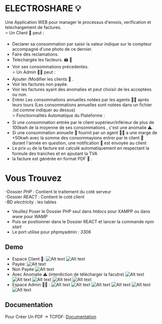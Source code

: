 
# ELECTROSHARE :bulb:
Une Application WEB pour manager le processus d'envois, verification et telechargement de factures. \
:star: Un Client :person_in_tuxedo: peut : 
- Declarer sa consommation par saisir la valeur indique sur le compteur accompagné d'une photo de ce dernier.
- Faire des reclamations.
- Telechargée les facteurs. :printer: :receipt:
- Voir ses consommations précedentes. \
:star: Un Admin :man_judge: peut :
- Ajouter /Modifier les clients :person_in_tuxedo: .
- Voir les factures non payée.
- Voir les factures ayant des anomalies et peut choisir de les acceptées ou non.
- Entrer Les consommations annuelles notées par les agents :policeman: aprés leurs tours (Les consommations annuelles sont notées dans un fichier .txt comme indiquer au dessus) \
:star: Fonctionnalités Automatique du Plateforme :
- Si une consommation entrée par le client supérieur/inférieur de plus de 100kwh de la moyenne de ses consommations , c'est une anomalie :warning:.
- Si une consommation annuelle :calendar: fournit par un agent :policeman: a une marge de +50kwh avec la somme des consommayions entrer par le client :person_in_tuxedo: durant l'année en question, une notification :bell: est envoyée au client
- Le prix :dollar: de la facture est calculé automatiquement en respectant la formule des tranches et en ajoutant la TVA
- la facture est générée en format PDF :receipt: .

# Vous Trouvez
-Dossier *PHP* : Contient le traitement du coté serveur \
-Dossier *REACT* : Contient le coté client \
-BD *electricity* : les tables 

- Veuillez Poser le Dossier PHP seul dans *htdocs* pour XAMPP ou dans *www* pour WAMP
- Puis se positionner dans le Dossier REACT et lancer la commande *npm start*
- Le port utilise pour phpmyadmin : *3306*


## Demo
- Espace Client :person_in_tuxedo::
![Alt text](Assets/img2.png)
![Alt text](Assets/img3.png)
- Payée:
![Alt text](Assets/img4.png)
- Non Payée
![Alt text](Assets/img5.png)
- Avec Anomalie :warning: (interdiction de télécharger la facutre)
![Alt text](Assets/img9.png)
![Alt text](Assets/img6.png)
![Alt text](Assets/img7.png)
![Alt text](Assets/img8.png)
![Alt text](Assets/img10.png)
- Espace Admin :man_judge: :
![Alt text](Assets/img11.png)
![Alt text](Assets/img12.png)
![Alt text](Assets/img13.png)
![Alt text](Assets/img14.png)
![Alt text](Assets/img15.png)
![Alt text](Assets/img16.png)



## Documentation

Pour Créer Un PDF -> TCPDF:
[Documentation](https://tcpdf.org/)




